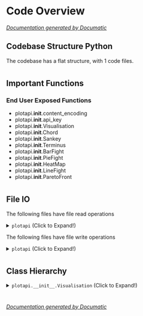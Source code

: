 # Code Overview

[_Documentation generated by Documatic_](https://www.documatic.com)

<!---Documatic-section-Codebase Structure Python-start--->
## Codebase Structure Python

The codebase has a flat structure, with 1 code files.

# #
<!---Documatic-section-Codebase Structure Python-end--->

<!---Documatic-section-Important Functions-start--->
## Important Functions

<!---Documatic-block-important_funcs-start--->
<!---Documatic-block-end_user_funcs-start--->
### End User Exposed Functions

* plotapi.__init__.content_encoding
* plotapi.__init__.api_key
* plotapi.__init__.Visualisation
* plotapi.__init__.Chord
* plotapi.__init__.Sankey
* plotapi.__init__.Terminus
* plotapi.__init__.BarFight
* plotapi.__init__.PieFight
* plotapi.__init__.HeatMap
* plotapi.__init__.LineFight
* plotapi.__init__.ParetoFront
<!---Documatic-block-end_user_funcs-end--->
<!---Documatic-block-important_funcs-end--->

# #
<!---Documatic-section-Important Functions-end--->

<!---Documatic-section-File IO-start--->
## File IO

<!---Documatic-block-file_io-start--->
The following files have file read operations

<!---Documatic-block-plotapi-start--->
<details>
	<summary><code>plotapi</code> (Click to Expand!)</summary>

* plotapi.__init__
</details>
<!---Documatic-block-plotapi-end--->

The following files have file write operations

<!---Documatic-block-plotapi-start--->
<details>
	<summary><code>plotapi</code> (Click to Expand!)</summary>

* plotapi.__init__
</details>
<!---Documatic-block-plotapi-end--->
<!---Documatic-block-file_io-end--->

# #
<!---Documatic-section-File IO-end--->

<!---Documatic-section-Class Hierarchy-start--->
## Class Hierarchy

<!---Documatic-block-plotapi.__init__.Visualisation-start--->
<details>
	<summary><code>plotapi.__init__.Visualisation</code> (Click to Expand!)</summary>

* plotapi.__init__.BarFight
* plotapi.__init__.Chord
* plotapi.__init__.HeatMap
* plotapi.__init__.LineFight
* plotapi.__init__.ParetoFront
* plotapi.__init__.PieFight
* plotapi.__init__.Sankey
* plotapi.__init__.Terminus
</details>
<!---Documatic-block-plotapi.__init__.Visualisation-end--->

# #
<!---Documatic-section-Class Hierarchy-end--->

[_Documentation generated by Documatic_](https://www.documatic.com)